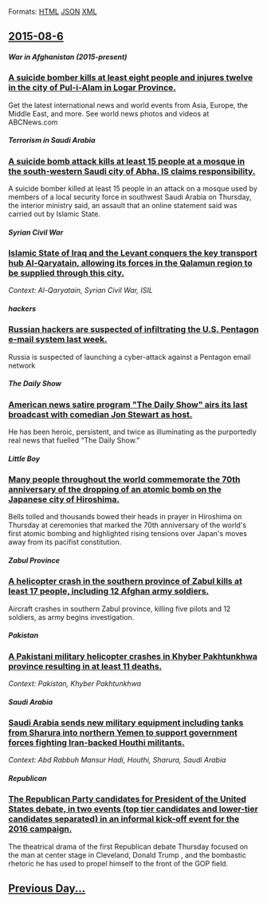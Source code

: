 
Formats: [HTML](2015/08/6/index.html)  [JSON](2015/08/6/index.json)  [XML](2015/08/6/index.xml)  

## [2015-08-6](/news/2015/08/6/index.md)

##### War in Afghanistan (2015-present)
### [A suicide bomber kills at least eight people and injures twelve in the city of Pul-i-Alam in Logar Province. ](/news/2015/08/6/a-suicide-bomber-kills-at-least-eight-people-and-injures-twelve-in-the-city-of-pul-i-alam-in-logar-province.md)
Get the latest international news and world events from Asia, Europe, the Middle East, and more. See world news photos and videos at ABCNews.com

##### Terrorism in Saudi Arabia
### [A suicide bomb attack kills at least 15 people at a mosque in the south-western Saudi city of Abha. IS claims responsibility. ](/news/2015/08/6/a-suicide-bomb-attack-kills-at-least-15-people-at-a-mosque-in-the-south-western-saudi-city-of-abha-is-claims-responsibility.md)
A suicide bomber killed at least 15 people in an attack on a mosque used by members of a local security force in southwest Saudi Arabia on Thursday, the interior ministry said, an assault that an online statement said was carried out by Islamic State.

##### Syrian Civil War
### [Islamic State of Iraq and the Levant conquers the key transport hub Al-Qaryatain, allowing its forces in the Qalamun region to be supplied through this city. ](/news/2015/08/6/islamic-state-of-iraq-and-the-levant-conquers-the-key-transport-hub-al-qaryatain-allowing-its-forces-in-the-qalamun-region-to-be-supplied-t.md)
_Context: Al-Qaryatain, Syrian Civil War, ISIL_

##### hackers
### [Russian hackers are suspected of infiltrating the U.S. Pentagon e-mail system last week. ](/news/2015/08/6/russian-hackers-are-suspected-of-infiltrating-the-u-s-pentagon-e-mail-system-last-week.md)
Russia is suspected of launching a cyber-attack against a Pentagon email network

##### The Daily Show
### [American news satire program "The Daily Show" airs its last broadcast with comedian Jon Stewart as host. ](/news/2015/08/6/american-news-satire-program-the-daily-show-airs-its-last-broadcast-with-comedian-jon-stewart-as-host.md)
He has been heroic, persistent, and twice as illuminating as the purportedly real news that fuelled “The Daily Show.”

##### Little Boy
### [Many people throughout the world commemorate the 70th anniversary of the dropping of an atomic bomb on the Japanese city of Hiroshima. ](/news/2015/08/6/many-people-throughout-the-world-commemorate-the-70th-anniversary-of-the-dropping-of-an-atomic-bomb-on-the-japanese-city-of-hiroshima.md)
Bells tolled and thousands bowed their heads in prayer in Hiroshima on Thursday at ceremonies that marked the 70th anniversary of the world&#039;s first atomic bombing and highlighted rising tensions over Japan&#039;s moves away from its pacifist constitution.

##### Zabul Province
### [A helicopter crash in the southern province of Zabul kills at least 17 people, including 12 Afghan army soldiers. ](/news/2015/08/6/a-helicopter-crash-in-the-southern-province-of-zabul-kills-at-least-17-people-including-12-afghan-army-soldiers.md)
Aircraft crashes in southern Zabul province, killing five pilots and 12 soldiers, as army begins investigation.

##### Pakistan
### [A Pakistani military helicopter crashes in Khyber Pakhtunkhwa province resulting in at least 11 deaths. ](/news/2015/08/6/a-pakistani-military-helicopter-crashes-in-khyber-pakhtunkhwa-province-resulting-in-at-least-11-deaths.md)
_Context: Pakistan, Khyber Pakhtunkhwa_

##### Saudi Arabia
### [Saudi Arabia sends new military equipment including tanks from Sharura into northern Yemen to support government forces fighting Iran-backed Houthi militants. ](/news/2015/08/6/saudi-arabia-sends-new-military-equipment-including-tanks-from-sharura-into-northern-yemen-to-support-government-forces-fighting-iran-backed.md)
_Context: Abd Rabbuh Mansur Hadi, Houthi, Sharura, Saudi Arabia_

##### Republican
### [The Republican Party candidates for President of the United States debate, in two events (top tier candidates and lower-tier candidates separated) in an informal kick-off event for the 2016 campaign. ](/news/2015/08/6/the-republican-party-candidates-for-president-of-the-united-states-debate-in-two-events-top-tier-candidates-and-lower-tier-candidates-sepa.md)
The theatrical drama of the first Republican debate Thursday focused on the man at center stage in Cleveland, Donald Trump , and the bombastic rhetoric he has used to propel himself to the front of the GOP field.

## [Previous Day...](/news/2015/08/5/index.md)


